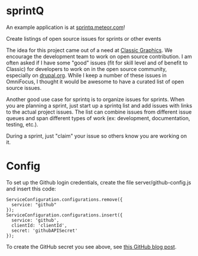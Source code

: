 sprintQ
=======

An example application is at [sprintq.meteor.com](sprintq.meteor.com)!

Create listings of open source issues for sprints or other events

The idea for this project came out of a need at [Classic Graphics](https://knowclassic.com). We encourage the development team to work on open source contribution. I am often asked if I have some "good" issues (fit for skill level and of benefit to Classic) for developers to work on in the open source community, especially on [drupal.org](https://drupal.org). While I keep a number of these issues in OmniFocus, I thought it would be awesome to have a curated list of open source issues.

Another good use case for sprintq is to organize issues for sprints. When you are planning a sprint, just start up a sprintq list and add issues with links to the actual project issues. The list can combine issues from different issue queues and span different types of work (ex: development, documentation, testing, etc.).

During a sprint, just "claim" your issue so others know you are working on it.

# Config

To set up the Github login credentials, create the file server/github-config.js and insert this code:
<pre>
<code>ServiceConfiguration.configurations.remove({
  service: "github"
});
ServiceConfiguration.configurations.insert({
  service: 'github',
  clientId: 'clientId',
  secret: 'githubAPISecret'
});</code>
</pre>

To create the GitHub secret you see above, see [this GitHub blog post](https://github.com/blog/1509-personal-api-tokens).

